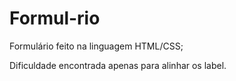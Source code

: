 # Formul-rio
Formulário feito na linguagem HTML/CSS;

Dificuldade encontrada apenas para alinhar os label.
